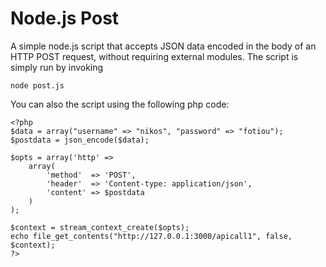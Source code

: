 # Node.js Post
A simple node.js script that accepts JSON data encoded in the body of an HTTP POST request, without requiring external modules.
The script is simply run by invoking 
```
node post.js
```

You can also the script using the following php code:

```
<?php
$data = array("username" => "nikos", "password" => "fotiou");   
$postdata = json_encode($data);

$opts = array('http' =>
    array(
        'method'  => 'POST',
        'header'  => 'Content-type: application/json',
        'content' => $postdata
    )
);

$context = stream_context_create($opts);
echo file_get_contents("http://127.0.0.1:3000/apicall1", false, $context);
?>
```

